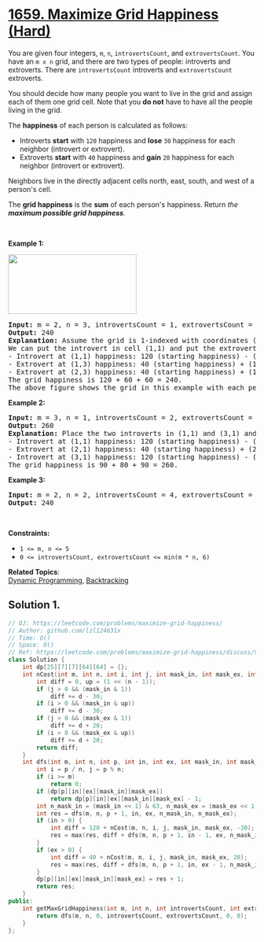 # [1659. Maximize Grid Happiness (Hard)](https://leetcode.com/problems/maximize-grid-happiness/)

<p>You are given four integers, <code>m</code>, <code>n</code>, <code>introvertsCount</code>, and <code>extrovertsCount</code>. You have an <code>m x n</code> grid, and there are two types of people: introverts and extroverts. There are <code>introvertsCount</code> introverts and <code>extrovertsCount</code> extroverts.</p>

<p>You should decide how many people you want to live in the grid and assign each of them one grid cell. Note that you <strong>do not</strong> have to have all the people living in the grid.</p>

<p>The <strong>happiness</strong> of each person is calculated as follows:</p>

<ul>
	<li>Introverts <strong>start</strong> with <code>120</code> happiness and <strong>lose</strong> <code>30</code> happiness for each neighbor (introvert or extrovert).</li>
	<li>Extroverts <strong>start</strong> with <code>40</code> happiness and <strong>gain</strong> <code>20</code> happiness for each neighbor (introvert or extrovert).</li>
</ul>

<p>Neighbors live in the directly adjacent cells north, east, south, and west of a person's cell.</p>

<p>The <strong>grid happiness</strong> is the <strong>sum</strong> of each person's happiness. Return<em> the <strong>maximum possible grid happiness</strong>.</em></p>

<p>&nbsp;</p>
<p><strong>Example 1:</strong></p>
<img alt="" src="https://assets.leetcode.com/uploads/2020/11/05/grid_happiness.png" style="width: 261px; height: 121px;">
<pre><strong>Input:</strong> m = 2, n = 3, introvertsCount = 1, extrovertsCount = 2
<strong>Output:</strong> 240
<strong>Explanation:</strong> Assume the grid is 1-indexed with coordinates (row, column).
We can put the introvert in cell (1,1) and put the extroverts in cells (1,3) and (2,3).
- Introvert at (1,1) happiness: 120 (starting happiness) - (0 * 30) (0 neighbors) = 120
- Extrovert at (1,3) happiness: 40 (starting happiness) + (1 * 20) (1 neighbor) = 60
- Extrovert at (2,3) happiness: 40 (starting happiness) + (1 * 20) (1 neighbor) = 60
The grid happiness is 120 + 60 + 60 = 240.
The above figure shows the grid in this example with each person's happiness. The introvert stays in the light green cell while the extroverts live on the light purple cells.
</pre>

<p><strong>Example 2:</strong></p>

<pre><strong>Input:</strong> m = 3, n = 1, introvertsCount = 2, extrovertsCount = 1
<strong>Output:</strong> 260
<strong>Explanation:</strong> Place the two introverts in (1,1) and (3,1) and the extrovert at (2,1).
- Introvert at (1,1) happiness: 120 (starting happiness) - (1 * 30) (1 neighbor) = 90
- Extrovert at (2,1) happiness: 40 (starting happiness) + (2 * 20) (2 neighbors) = 80
- Introvert at (3,1) happiness: 120 (starting happiness) - (1 * 30) (1 neighbor) = 90
The grid happiness is 90 + 80 + 90 = 260.
</pre>

<p><strong>Example 3:</strong></p>

<pre><strong>Input:</strong> m = 2, n = 2, introvertsCount = 4, extrovertsCount = 0
<strong>Output:</strong> 240
</pre>

<p>&nbsp;</p>
<p><strong>Constraints:</strong></p>

<ul>
	<li><code>1 &lt;= m, n &lt;= 5</code></li>
	<li><code>0 &lt;= introvertsCount, extrovertsCount &lt;= min(m * n, 6)</code></li>
</ul>


**Related Topics**:  
[Dynamic Programming](https://leetcode.com/tag/dynamic-programming/), [Backtracking](https://leetcode.com/tag/backtracking/)

## Solution 1.

```cpp
// OJ: https://leetcode.com/problems/maximize-grid-happiness/
// Author: github.com/lzl124631x
// Time: O()
// Space: O()
// Ref: https://leetcode.com/problems/maximize-grid-happiness/discuss/936081/C%2B%2B-5D-DP
class Solution {
    int dp[25][7][7][64][64] = {};
    int nCost(int m, int n, int i, int j, int mask_in, int mask_ex, int d) {
        int diff = 0, up = (1 << (n - 1));
        if (j > 0 && (mask_in & 1))
            diff += d - 30;
        if (i > 0 && (mask_in & up))
            diff += d - 30;
        if (j > 0 && (mask_ex & 1))
            diff += d + 20;
        if (i > 0 && (mask_ex & up))
            diff += d + 20;
        return diff;
    }
    int dfs(int m, int n, int p, int in, int ex, int mask_in, int mask_ex) {
        int i = p / n, j = p % n;
        if (i >= m)
            return 0;
        if (dp[p][in][ex][mask_in][mask_ex])
            return dp[p][in][ex][mask_in][mask_ex] - 1;
        int n_mask_in = (mask_in << 1) & 63, n_mask_ex = (mask_ex << 1) & 63;
        int res = dfs(m, n, p + 1, in, ex, n_mask_in, n_mask_ex);
        if (in > 0) {
            int diff = 120 + nCost(m, n, i, j, mask_in, mask_ex, -30);
            res = max(res, diff + dfs(m, n, p + 1, in - 1, ex, n_mask_in + 1, n_mask_ex));
        }
        if (ex > 0) {
            int diff = 40 + nCost(m, n, i, j, mask_in, mask_ex, 20);
            res = max(res, diff + dfs(m, n, p + 1, in, ex - 1, n_mask_in, n_mask_ex + 1));
        }
        dp[p][in][ex][mask_in][mask_ex] = res + 1;
        return res;
    }
public:
    int getMaxGridHappiness(int m, int n, int introvertsCount, int extrovertsCount) {
        return dfs(m, n, 0, introvertsCount, extrovertsCount, 0, 0);
    }
};
```